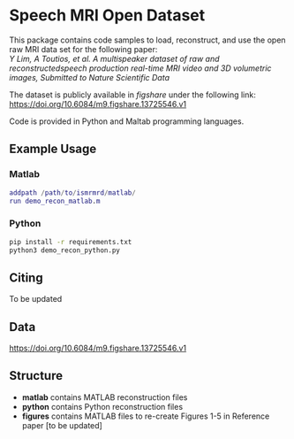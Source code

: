 # Speech MRI Open Dataset

This package contains code samples to load, reconstruct, and use the open raw MRI data set for the following paper:\
*Y Lim, A Toutios, et al. A multispeaker dataset of raw and reconstructedspeech production real-time MRI video and 3D volumetric images, Submitted to Nature Scientific Data* 

The dataset is publicly available in *figshare* under the following link:\
 https://doi.org/10.6084/m9.figshare.13725546.v1
 
Code is provided in Python and Maltab programming languages.

## Example Usage

### Matlab
```matlab
addpath /path/to/ismrmrd/matlab/
run demo_recon_matlab.m
```
### Python
```bash
pip install -r requirements.txt
python3 demo_recon_python.py
```

## Citing
To be updated

## Data
https://doi.org/10.6084/m9.figshare.13725546.v1

## Structure
* **matlab** contains MATLAB reconstruction files
* **python** contains Python reconstruction files
* **figures** contains MATLAB files to re-create Figures 1-5 in Reference paper [to be updated]

